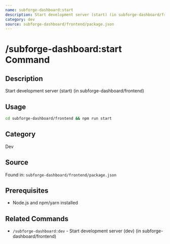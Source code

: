```yaml
---
name: subforge-dashboard:start
description: Start development server (start) (in subforge-dashboard/frontend)
category: dev
source: subforge-dashboard/frontend/package.json
---
```


# /subforge-dashboard:start Command

## Description
Start development server (start) (in subforge-dashboard/frontend)

## Usage
```bash
cd subforge-dashboard/frontend && npm run start
```

## Category
Dev

## Source
Found in: `subforge-dashboard/frontend/package.json`

## Prerequisites
- Node.js and npm/yarn installed



## Related Commands
- `/subforge-dashboard:dev` - Start development server (dev) (in subforge-dashboard/frontend)
